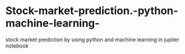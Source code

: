 # Stock-market-prediction.-python-machine-learning-
stock market prediction by using python and machine learning in jupiter notebook 

